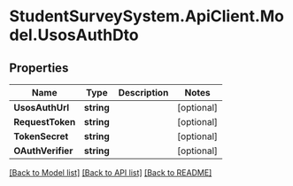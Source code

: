 # StudentSurveySystem.ApiClient.Model.UsosAuthDto
## Properties

Name | Type | Description | Notes
------------ | ------------- | ------------- | -------------
**UsosAuthUrl** | **string** |  | [optional] 
**RequestToken** | **string** |  | [optional] 
**TokenSecret** | **string** |  | [optional] 
**OAuthVerifier** | **string** |  | [optional] 

[[Back to Model list]](../README.md#documentation-for-models) [[Back to API list]](../README.md#documentation-for-api-endpoints) [[Back to README]](../README.md)

